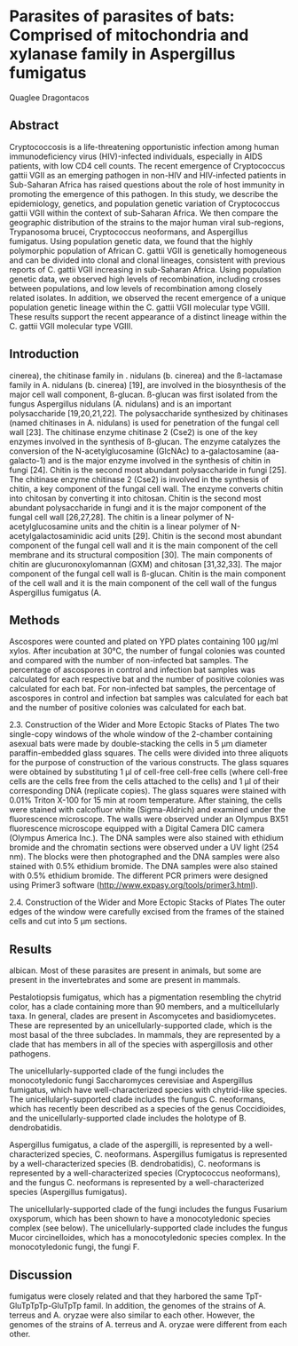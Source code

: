 # Parasites of parasites of bats: Comprised of mitochondria and xylanase family in Aspergillus fumigatus
Quaglee Dragontacos


## Abstract
Cryptococcosis is a life-threatening opportunistic infection among human immunodeficiency virus (HIV)-infected individuals, especially in AIDS patients, with low CD4 cell counts. The recent emergence of Cryptococcus gattii VGII as an emerging pathogen in non-HIV and HIV-infected patients in Sub-Saharan Africa has raised questions about the role of host immunity in promoting the emergence of this pathogen. In this study, we describe the epidemiology, genetics, and population genetic variation of Cryptococcus gattii VGII within the context of sub-Saharan Africa. We then compare the geographic distribution of the strains to the major human viral sub-regions, Trypanosoma brucei, Cryptococcus neoformans, and Aspergillus fumigatus. Using population genetic data, we found that the highly polymorphic population of African C. gattii VGII is genetically homogeneous and can be divided into clonal and clonal lineages, consistent with previous reports of C. gattii VGII increasing in sub-Saharan Africa. Using population genetic data, we observed high levels of recombination, including crosses between populations, and low levels of recombination among closely related isolates. In addition, we observed the recent emergence of a unique population genetic lineage within the C. gattii VGII molecular type VGIII. These results support the recent appearance of a distinct lineage within the C. gattii VGII molecular type VGIII.


## Introduction
cinerea), the chitinase family in . nidulans (b. cinerea) and the ß-lactamase family in A. nidulans (b. cinerea) [19], are involved in the biosynthesis of the major cell wall component, ß-glucan. ß-glucan was first isolated from the fungus Aspergillus nidulans (A. nidulans) and is an important polysaccharide [19,20,21,22]. The polysaccharide synthesized by chitinases (named chitinases in A. nidulans) is used for penetration of the fungal cell wall [23]. The chitinase enzyme chitinase 2 (Cse2) is one of the key enzymes involved in the synthesis of ß-glucan. The enzyme catalyzes the conversion of the N-acetylglucosamine (GlcNAc) to a-galactosamine (aa-galacto-1) and is the major enzyme involved in the synthesis of chitin in fungi [24]. Chitin is the second most abundant polysaccharide in fungi [25]. The chitinase enzyme chitinase 2 (Cse2) is involved in the synthesis of chitin, a key component of the fungal cell wall. The enzyme converts chitin into chitosan by converting it into chitosan. Chitin is the second most abundant polysaccharide in fungi and it is the major component of the fungal cell wall [26,27,28]. The chitin is a linear polymer of N-acetylglucosamine units and the chitin is a linear polymer of N-acetylgalactosaminidic acid units [29]. Chitin is the second most abundant component of the fungal cell wall and it is the main component of the cell membrane and its structural composition [30]. The main components of chitin are glucuronoxylomannan (GXM) and chitosan [31,32,33]. The major component of the fungal cell wall is ß-glucan. Chitin is the main component of the cell wall and it is the main component of the cell wall of the fungus Aspergillus fumigatus (A.


## Methods
Ascospores were counted and plated on YPD plates containing 100 µg/ml xylos. After incubation at 30°C, the number of fungal colonies was counted and compared with the number of non-infected bat samples. The percentage of ascospores in control and infection bat samples was calculated for each respective bat and the number of positive colonies was calculated for each bat. For non-infected bat samples, the percentage of ascospores in control and infection bat samples was calculated for each bat and the number of positive colonies was calculated for each bat.

2.3. Construction of the Wider and More Ectopic Stacks of Plates
The two single-copy windows of the whole window of the 2-chamber containing asexual bats were made by double-stacking the cells in 5 µm diameter paraffin-embedded glass squares. The cells were divided into three aliquots for the purpose of construction of the various constructs. The glass squares were obtained by substituting 1 µl of cell-free cell-free cells (where cell-free cells are the cells free from the cells attached to the cells) and 1 µl of their corresponding DNA (replicate copies). The glass squares were stained with 0.01% Triton X-100 for 15 min at room temperature. After staining, the cells were stained with calcofluor white (Sigma-Aldrich) and examined under the fluorescence microscope. The walls were observed under an Olympus BX51 fluorescence microscope equipped with a Digital Camera DIC camera (Olympus America Inc.). The DNA samples were also stained with ethidium bromide and the chromatin sections were observed under a UV light (254 nm). The blocks were then photographed and the DNA samples were also stained with 0.5% ethidium bromide. The DNA samples were also stained with 0.5% ethidium bromide. The different PCR primers were designed using Primer3 software (http://www.expasy.org/tools/primer3.html).

2.4. Construction of the Wider and More Ectopic Stacks of Plates
The outer edges of the window were carefully excised from the frames of the stained cells and cut into 5 µm sections.


## Results
albican. Most of these parasites are present in animals, but some are present in the invertebrates and some are present in mammals.

Pestalotiopsis fumigatus, which has a pigmentation resembling the chytrid color, has a clade containing more than 90 members, and a multicellularly taxa. In general, clades are present in Ascomycetes and basidiomycetes. These are represented by an unicellularly-supported clade, which is the most basal of the three subclades. In mammals, they are represented by a clade that has members in all of the species with aspergillosis and other pathogens.

The unicellularly-supported clade of the fungi includes the monocotyledonic fungi Saccharomyces cerevisiae and Aspergillus fumigatus, which have well-characterized species with chytrid-like species. The unicellularly-supported clade includes the fungus C. neoformans, which has recently been described as a species of the genus Coccidioides, and the unicellularly-supported clade includes the holotype of B. dendrobatidis.

Aspergillus fumigatus, a clade of the aspergilli, is represented by a well-characterized species, C. neoformans. Aspergillus fumigatus is represented by a well-characterized species (B. dendrobatidis), C. neoformans is represented by a well-characterized species (Cryptococcus neoformans), and the fungus C. neoformans is represented by a well-characterized species (Aspergillus fumigatus).

The unicellularly-supported clade of the fungi includes the fungus Fusarium oxysporum, which has been shown to have a monocotyledonic species complex (see below). The unicellularly-supported clade includes the fungus Mucor circinelloides, which has a monocotyledonic species complex. In the monocotyledonic fungi, the fungi F.


## Discussion
fumigatus were closely related and that they harbored the same TpT-GluTpTpTp-GluTpTp famil. In addition, the genomes of the strains of A. terreus and A. oryzae were also similar to each other. However, the genomes of the strains of A. terreus and A. oryzae were different from each other.
